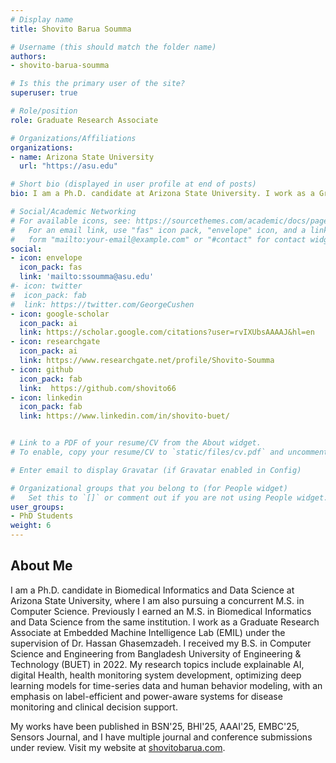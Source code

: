 ```yaml
---
# Display name
title: Shovito Barua Soumma

# Username (this should match the folder name)
authors:
- shovito-barua-soumma

# Is this the primary user of the site?
superuser: true

# Role/position
role: Graduate Research Associate

# Organizations/Affiliations
organizations:
- name: Arizona State University
  url: "https://asu.edu"

# Short bio (displayed in user profile at end of posts)
bio: I am a Ph.D. candidate at Arizona State University. I work as a Graduate Research Associate at Embedded Machine Intelligence Lab (EMIL) under the supervision of Dr. Hassan Ghasemzadeh.

# Social/Academic Networking
# For available icons, see: https://sourcethemes.com/academic/docs/page-builder/#icons
#   For an email link, use "fas" icon pack, "envelope" icon, and a link in the
#   form "mailto:your-email@example.com" or "#contact" for contact widget.
social:
- icon: envelope
  icon_pack: fas
  link: 'mailto:ssoumma@asu.edu'
#- icon: twitter
#  icon_pack: fab
#  link: https://twitter.com/GeorgeCushen
- icon: google-scholar  
  icon_pack: ai
  link: https://scholar.google.com/citations?user=rvIXUbsAAAAJ&hl=en
- icon: researchgate
  icon_pack: ai
  link: https://www.researchgate.net/profile/Shovito-Soumma
- icon: github
  icon_pack: fab
  link:  https://github.com/shovito66
- icon: linkedin
  icon_pack: fab
  link: https://www.linkedin.com/in/shovito-buet/


# Link to a PDF of your resume/CV from the About widget.
# To enable, copy your resume/CV to `static/files/cv.pdf` and uncomment the lines below.  

# Enter email to display Gravatar (if Gravatar enabled in Config)

# Organizational groups that you belong to (for People widget)
#   Set this to `[]` or comment out if you are not using People widget.
user_groups:
- PhD Students
weight: 6
---
```

## About Me

I am a Ph.D. candidate in Biomedical Informatics and Data Science at Arizona State University, where I am also pursuing a concurrent M.S. in Computer Science. Previously I earned an M.S. in Biomedical Informatics and Data Science from the same institution. I work as a Graduate Research Associate at Embedded Machine Intelligence Lab (EMIL) under the supervision of Dr. Hassan Ghasemzadeh. I received my B.S. in Computer Science and Engineering from Bangladesh University of Engineering & Technology (BUET) in 2022. My research topics include explainable AI, digital Health, health monitoring system development, optimizing deep learning models for time-series data and human behavior modeling, with an emphasis on label-efficient and power-aware systems for disease monitoring and clinical decision support. 

 My works have been published in BSN'25, BHI'25, AAAI'25, EMBC'25, Sensors Journal, and I have multiple journal and conference submissions under review. Visit my website at [shovitobarua.com](https://www.shovitobarua.com/).



